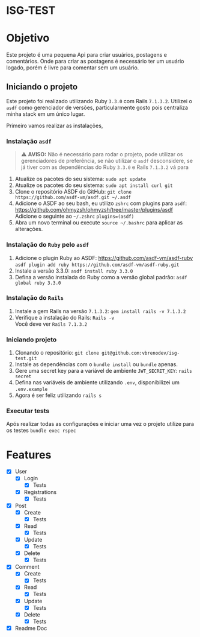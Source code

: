 # ISG-TEST

# Objetivo
Este projeto é uma pequena Api para criar usuários, postagens e comentários. Onde para criar as postagens é necessário ter um usuário logado, porém é livre para comentar sem um usuário.

## Iniciando o projeto
Este projeto foi realizado utilizando Ruby `3.3.0` com Rails `7.1.3.2`. Utilizei o `asdf` como gerenciador de versões, particularmente gosto pois centraliza minha stack em um único lugar.

Primeiro vamos realizar as instalações, 
### Instalação `asdf`
> :warning: **AVISO:** Não é necessário para rodar o projeto, pode utilizar os gerenciadores de preferência, se não utilizar o `asdf` desconsidere, se já tiver com as dependências do Ruby `3.3.0` e Rails `7.1.3.2` vá para 

1. Atualize os pacotes do seu sistema:
```sudo apt update```
2. Atualize os pacotes do seu sistema:
```sudo apt install curl git```
3. Clone o repositório ASDF do GitHub:
```git clone https://github.com/asdf-vm/asdf.git ~/.asdf```
4. Adicione o ASDF ao seu bash, eu utilizo `zshrc` com plugins para `asdf`:
   https://github.com/ohmyzsh/ohmyzsh/tree/master/plugins/asdf
   Adicione o seguinte ao `~/.zshrc` `plugins=(asdf)`
5. Abra um novo terminal ou execute `source ~/.bashrc` para aplicar as alterações.

### Instalação do `Ruby` pelo `asdf`
1. Adicione o plugin Ruby ao ASDF: https://github.com/asdf-vm/asdf-ruby    
   ```asdf plugin add ruby https://github.com/asdf-vm/asdf-ruby.git```
2. Instale a versão 3.3.0: `asdf install ruby 3.3.0`
3. Defina a versão instalada do Ruby como a versão global padrão: `asdf global ruby 3.3.0`

### Instalação do `Rails`
1. Instale a gem Rails na versão `7.1.3.2`: `gem install rails -v 7.1.3.2`
2. Verifique a instalação do Rails: `Rails -v`          
   Você deve ver `Rails 7.1.3.2`

### Iniciando projeto
1. Clonando o repositório: `git clone git@github.com:vbrenodev/isg-test.git`
2. Instale as dependências com o `bundle install` ou `bundle` apenas.
3. Gere uma secret key para a variável de ambiente `JWT_SECRET_KEY`: `rails secret`
4. Defina nas variáveis de ambiente utilizando `.env`, disponibilizei um `.env.example`
5. Agora é ser feliz utilizando `rails s`

### Executar tests
Após realizar todas as configurações e iniciar uma vez o projeto utilize para os testes
`bundle exec rspec`


# Features
<!--ts-->
  * [x] User
    * [x] Login
      * [x] Tests
    * [x] Registrations
      * [x] Tests
  * [x] Post
    * [x] Create
      * [x] Tests
    * [x] Read
      * [x] Tests
    * [x] Update
      * [x] Tests
    * [x] Delete
      * [x] Tests
  * [x] Comment
    * [x] Create
      * [x] Tests
    * [x] Read
      * [x] Tests
    * [x] Update
      * [x] Tests
    * [x] Delete
      * [x] Tests

  * [x] Readme Doc
<!--te-->
